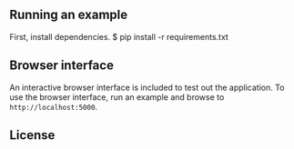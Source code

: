 ## Running an example

First, install dependencies.
    $ pip install -r requirements.txt

## Browser interface

An interactive browser interface is included to test out the application.
To use the browser interface, run an example and browse to `http://localhost:5000`.

## License 

